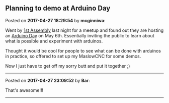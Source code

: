 ## Planning to demo at Arduino Day
Posted on **2017-04-27 18:29:54** by **mcginniwa**:

Went by [1st Assembly](http://1-a.co.nz) last night for a meetup and found out they are hosting an [Arduino Day](http://huttstemm.nz/events/arduino-day-at-1st-assembly-free/?date=2017-05-06+00%3A00%3A00) on May 6th. Essentially inviting the public to learn about what is possible and experiment with arduinos.



Thought it would be cool for people to see what can be done with arduinos in practice, so offered to set up my MaslowCNC for some demos.



Now I just have to get off my sorry butt and put it together ;)

---

Posted on **2017-04-27 23:09:52** by **Bar**:

That's awesome!!!

---


